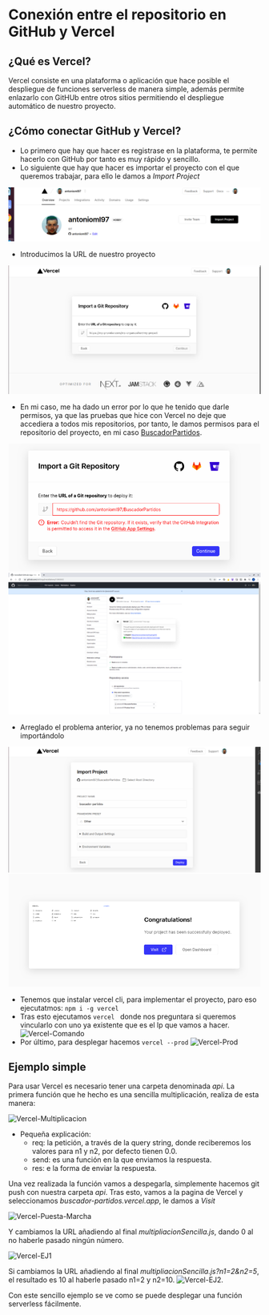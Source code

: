 # Conexión entre el repositorio en GitHub y Vercel

## ¿Qué es Vercel?
Vercel consiste en una plataforma o aplicación que hace posible el despliegue de funciones serverless de manera simple, además permite enlazarlo con GitHUb entre otros sitios permitiendo el despliegue automático de nuestro proyecto.

## ¿Cómo conectar GitHub y Vercel?
- Lo primero que hay que hacer es registrase en la plataforma, te permite hacerlo con GitHub por tanto es muy rápido y sencillo.
- Lo siguiente que hay que hacer es importar el proyecto con el que queremos trabajar, para ello le damos a *Import Project*

![Vercel-Dashboard](./img/Vercel-Dashboard.png)
- Introducimos la URL de nuestro proyecto

![Vercel-Importar-Proyecto](./img/Vercel-Importar-Proyecto.png)
- En mi caso, me ha dado un error por lo que he tenido que darle permisos, ya que las pruebas que hice con Vercel no deje que accediera a todos mis repositorios, por tanto, le damos permisos para el repositorio del proyecto, en mi caso [BuscadorPartidos](https://github.com/antonioml97/BuscadorPartidos).
                                                                                                    
![Vercel-Error](./img/Vercel-Error.png)
![Vercel-Arreglar-Repo](./img/Vercel-Arreglar-Repo.png)

- Arreglado el problema anterior, ya no tenemos problemas para seguir importándolo

![Vercel-Importar-OK](./img/Vercel-Importar-Ok.png)
![Vercel-Importado-Final](./img/Vercel-Importado-Final.png)

- Tenemos que instalar vercel cli, para implementar el proyecto, paro eso ejecutatmos: 
``` npm i -g vercel ```
- Tras esto ejecutamos ```vercel ``` donde nos preguntara si queremos vincularlo con uno ya existente que es el lp que vamos a hacer.
![Vercel-Comando](./img/Vercel-Comando.png)
- Por último, para desplegar hacemos ```vercel --prod```
![Vercel-Prod](./img/Vercel-Prod.png)

## Ejemplo simple
Para usar Vercel es necesario tener una carpeta denominada *api*. La primera función que he hecho es una sencilla multiplicación, realiza de esta manera:

![Vercel-Multiplicacion](./img/Vercel-Multiplicacion.png)
                                                                    
- Pequeña explicación:
    - req: la petición, a través de la query string, donde reciberemos los valores para n1 y n2, por defecto tienen 0.0.
    - send: es una función en la que enviamos la respuesta.
    - res: e la forma de enviar la respuesta.

Una vez realizada la función vamos a despegarla, simplemente hacemos git push con  nuestra carpeta *api*.
Tras esto, vamos a la pagina de Vercel y seleccionamos *buscador-partidos.vercel.app*, le damos a *Visit*                                                            

![Vercel-Puesta-Marcha](./img/Vercel-Puesta-Marcha.png)

Y cambiamos la URL añadiendo al final *multipliacionSencilla.js*, dando 0 al no haberle pasado ningún número.

![Vercel-EJ1](./img/Vercel-EJ1.png)

Si cambiamos la URL añadiendo al final *multipliacionSencilla.js?n1=2&n2=5*, el resultado es 10 al haberle pasado n1=2 y n2=10.
![Vercel-EJ2](./img/Vercel-EJ2.png).

Con este sencillo ejemplo se ve como se puede desplegar una función serverless fácilmente. 
